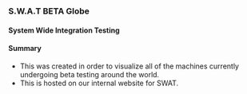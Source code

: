 ### S.W.A.T BETA Globe
#### System Wide Integration Testing
#### Summary
- This was created in order to visualize all of the machines currently undergoing beta testing around the world.
- This is hosted on our internal website for SWAT.